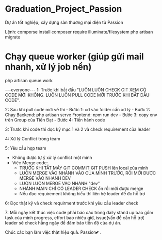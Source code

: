 # Graduation_Project_Passion
Dự án tốt nghiệp, xây dựng sàn thương mại điện tử Passion

Lệnh:
comporse install
composer require illuminate/filesystem
php artisan migrate

# Chạy queue worker (giúp gửi mail nhanh, xử lý job nền)
php artisan queue:work

---everyone--- 
1: Trước khi bắt đầu "LUÔN LUÔN CHECK GIT XEM CÓ CODE MỚI KHÔNG. LUÔN LUÔN PULL CODE MỚI TRƯỚC KHI BẮT ĐẦU CODE".

2: Sau khi pull code mới về thì 
    - Bước 1: cd vào folder cần xử lý 
    - Bước 2: Chạy  Backend: php artisan serve
                    Frontend: npm run dev
    - Bước 3: copy env trên Group của Tiến Đạt 
    - Bước 4: Tiến hành code

3: Trước khi code thì đọc kỹ mục 1 và 2 và check requirement của leader

4: Xử lý Conflict trong team

5: Yêu cầu họp team 
- Không được tự ý xử lý conflict một mình 
- Việc Merge code:
    + TRƯỚC KHI TẮT MÁY GIT COMMIT GIT PUSH lên local của mình 
    + LUÔN MERGE VÀO NHÁNH VÀO CỦA MÌNH TRƯỚC, RỒI MỚI ĐƯỢC MERGE VÀO NHANH DEV 
    + LUÔN LUÔN MERGE VÀO NHÁNH "dev" 
    + NHÁNH MAIN CHỈ CÓ LEADER CHECK ổn rồi mới được merge 
    + Nếu đọc requirement không hiểu thì liên hệ leader để đc hỗ trợ

6: Đọc thật kỹ và check requirment trước khi yêu cầu leader check

7: Mỗi ngày kết thúc việc code phải báo cáo trong daily stand up bao gồm task của mình progress, effort bao nhiêu giờ, issue(vấn đề cần hỗ trợ) leader sẽ check hằng ngày để đảm bảo tiến độ của dự án.

Chúc các bạn làm việc thật hiệu quả. Passion💕 .


